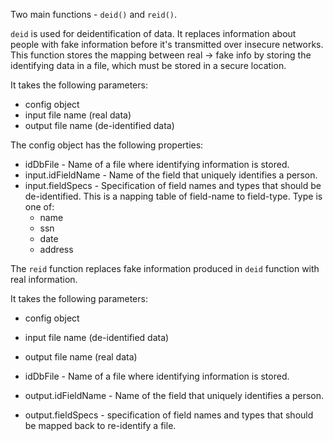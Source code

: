
Two main functions - `deid()` and `reid()`. 

`deid` is used for deidentification of data. It replaces information about people with fake information before it's transmitted over insecure networks. This function stores the mapping between real -> fake info by storing the identifying data in a file, which must be stored in a secure location.

It takes the following parameters:

  - config object
  - input file name (real data)
  - output file name (de-identified data)

The config object has the following properties:

  - idDbFile - Name of a file where identifying information is stored.
  - input.idFieldName - Name of the field that uniquely identifies a person.
  - input.fieldSpecs - Specification of field names and types that should be de-identified. This is a napping table of field-name to field-type. Type is one of:
  	- name
  	- ssn
  	- date
  	- address

The `reid` function replaces fake information produced in `deid` function with real information.

It takes the following parameters:

  - config object
  - input file name (de-identified data)
  - output file name (real data)

  - idDbFile - Name of a file where identifying information is stored.
  - output.idFieldName - Name of the field that uniquely identifies a person.
  - output.fieldSpecs - specification of field names and types that should be mapped back to re-identify a file.


